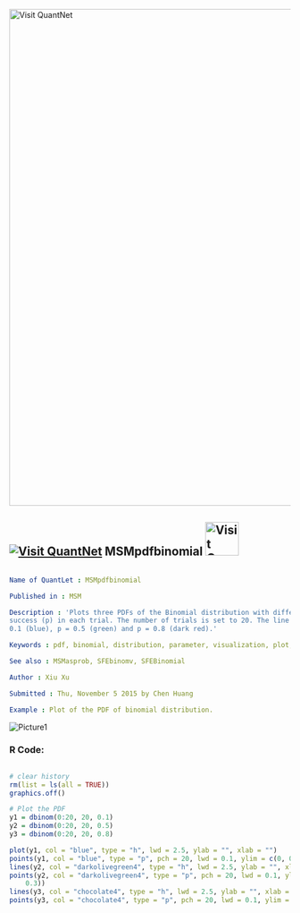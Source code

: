 
[<img src="https://github.com/QuantLet/Styleguide-and-FAQ/blob/master/pictures/banner.png" width="888" alt="Visit QuantNet">](http://quantlet.de/)

## [<img src="https://github.com/QuantLet/Styleguide-and-FAQ/blob/master/pictures/qloqo.png" alt="Visit QuantNet">](http://quantlet.de/) **MSMpdfbinomial** [<img src="https://github.com/QuantLet/Styleguide-and-FAQ/blob/master/pictures/QN2.png" width="60" alt="Visit QuantNet 2.0">](http://quantlet.de/)

```yaml

Name of QuantLet : MSMpdfbinomial

Published in : MSM

Description : 'Plots three PDFs of the Binomial distribution with different probabilities of
success (p) in each trial. The number of trials is set to 20. The line colours correspond to p =
0.1 (blue), p = 0.5 (green) and p = 0.8 (dark red).'

Keywords : pdf, binomial, distribution, parameter, visualization, plot, discrete

See also : MSMasprob, SFEbinomv, SFEBinomial

Author : Xiu Xu

Submitted : Thu, November 5 2015 by Chen Huang

Example : Plot of the PDF of binomial distribution.

```

![Picture1](MSMpdfbinomial.png)


### R Code:
```r

# clear history
rm(list = ls(all = TRUE))
graphics.off()

# Plot the PDF
y1 = dbinom(0:20, 20, 0.1)
y2 = dbinom(0:20, 20, 0.5)
y3 = dbinom(0:20, 20, 0.8)

plot(y1, col = "blue", type = "h", lwd = 2.5, ylab = "", xlab = "")
points(y1, col = "blue", type = "p", pch = 20, lwd = 0.1, ylim = c(0, 0.3))
lines(y2, col = "darkolivegreen4", type = "h", lwd = 2.5, ylab = "", xlab = "")
points(y2, col = "darkolivegreen4", type = "p", pch = 20, lwd = 0.1, ylim = c(0, 
    0.3))
lines(y3, col = "chocolate4", type = "h", lwd = 2.5, ylab = "", xlab = "")
points(y3, col = "chocolate4", type = "p", pch = 20, lwd = 0.1, ylim = c(0, 0.3)) 

```

